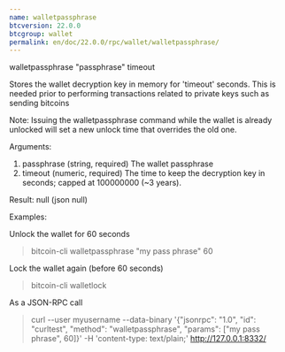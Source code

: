 ```yaml
---
name: walletpassphrase
btcversion: 22.0.0
btcgroup: wallet
permalink: en/doc/22.0.0/rpc/wallet/walletpassphrase/
---
```


walletpassphrase "passphrase" timeout

Stores the wallet decryption key in memory for 'timeout' seconds.
This is needed prior to performing transactions related to private keys such as sending bitcoins

Note:
Issuing the walletpassphrase command while the wallet is already unlocked will set a new unlock
time that overrides the old one.

Arguments:
1. passphrase    (string, required) The wallet passphrase
2. timeout       (numeric, required) The time to keep the decryption key in seconds; capped at 100000000 (~3 years).

Result:
null    (json null)

Examples:

Unlock the wallet for 60 seconds
> bitcoin-cli walletpassphrase "my pass phrase" 60

Lock the wallet again (before 60 seconds)
> bitcoin-cli walletlock 

As a JSON-RPC call
> curl --user myusername --data-binary '{"jsonrpc": "1.0", "id": "curltest", "method": "walletpassphrase", "params": ["my pass phrase", 60]}' -H 'content-type: text/plain;' http://127.0.0.1:8332/


